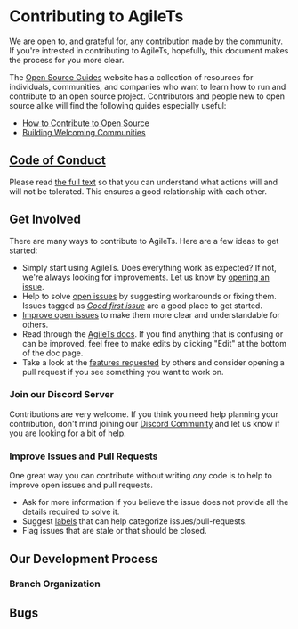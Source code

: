 # Contributing to AgileTs
We are open to, and grateful for, any contribution made by the community. 
If you're intrested in contributing to AgileTs, hopefully, this document makes the process for you more clear.

The [Open Source Guides](https://opensource.guide/) website has a collection of resources for individuals, communities, and companies who want to learn how to run and contribute to an open source project. Contributors and people new to open source alike will find the following guides especially useful:

- [How to Contribute to Open Source](https://opensource.guide/how-to-contribute/)
- [Building Welcoming Communities](https://opensource.guide/building-community/)


## [Code of Conduct](https://code.fb.com/codeofconduct)

Please read [the full text](https://code.fb.com/codeofconduct) so that you can understand what actions will and will not be tolerated.
This ensures a good relationship with each other.

## Get Involved
There are many ways to contribute to AgileTs. Here are a few ideas to get started:
- Simply start using AgileTs. Does everything work as expected? If not, we're always looking for improvements. Let us know by [opening an issue](#reporting-new-issues).
- Help to solve [open issues](https://github.com/agile-ts/agile/issues) by suggesting workarounds or fixing them.
  Issues tagged as [_Good first issue_](https://github.com/agile-ts/agile/labels/Good%20first%20issue) are a good place to get started.
- [Improve open issues](#improve-issues-and-pull-requests) to make them more clear and understandable for others.
- Read through the [AgileTs docs](https://agile-ts.org/docs). If you find anything that is confusing or can be improved, feel free to  make edits by clicking "Edit" at the bottom of the doc page. 
- Take a look at the [features requested](https://github.com/agile-ts/agile/labels/enhancement) by others and consider opening a pull request if you see something you want to work on.

### Join our Discord Server
Contributions are very welcome. 
If you think you need help planning your contribution, don't mind joining our [Discord Community](TODO) and let us know if you are looking for a bit of help.

### Improve Issues and Pull Requests

One great way you can contribute without writing _any_ code is to help to improve open issues and pull requests.

- Ask for more information if you believe the issue does not provide all the details required to solve it.
- Suggest [labels](https://github.com/agile-ts/agile/labels) that can help categorize issues/pull-requests.
- Flag issues that are stale or that should be closed.

## Our Development Process

### Branch Organization

## Bugs

